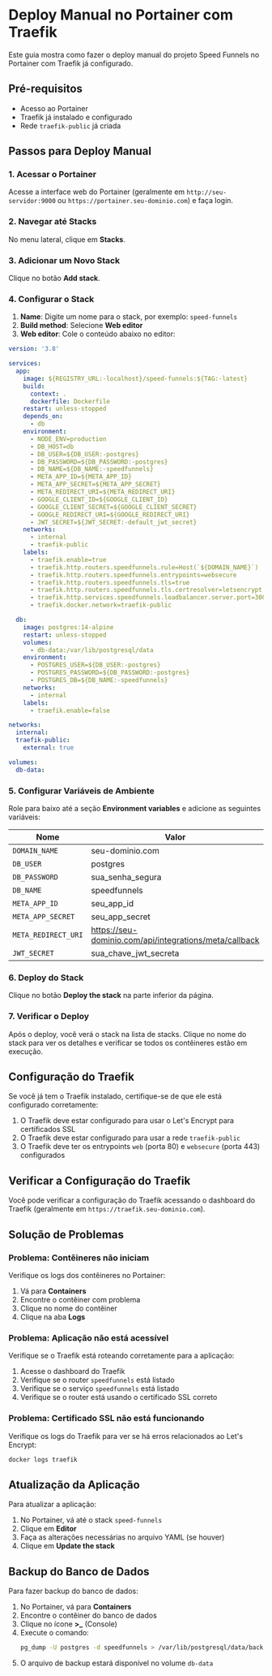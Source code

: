 # Deploy Manual no Portainer com Traefik

Este guia mostra como fazer o deploy manual do projeto Speed Funnels no Portainer com Traefik já configurado.

## Pré-requisitos

- Acesso ao Portainer
- Traefik já instalado e configurado
- Rede `traefik-public` já criada

## Passos para Deploy Manual

### 1. Acessar o Portainer

Acesse a interface web do Portainer (geralmente em `http://seu-servidor:9000` ou `https://portainer.seu-dominio.com`) e faça login.

### 2. Navegar até Stacks

No menu lateral, clique em **Stacks**.

### 3. Adicionar um Novo Stack

Clique no botão **Add stack**.

### 4. Configurar o Stack

1. **Name**: Digite um nome para o stack, por exemplo: `speed-funnels`
2. **Build method**: Selecione **Web editor**
3. **Web editor**: Cole o conteúdo abaixo no editor:

```yaml
version: '3.8'

services:
  app:
    image: ${REGISTRY_URL:-localhost}/speed-funnels:${TAG:-latest}
    build:
      context: .
      dockerfile: Dockerfile
    restart: unless-stopped
    depends_on:
      - db
    environment:
      - NODE_ENV=production
      - DB_HOST=db
      - DB_USER=${DB_USER:-postgres}
      - DB_PASSWORD=${DB_PASSWORD:-postgres}
      - DB_NAME=${DB_NAME:-speedfunnels}
      - META_APP_ID=${META_APP_ID}
      - META_APP_SECRET=${META_APP_SECRET}
      - META_REDIRECT_URI=${META_REDIRECT_URI}
      - GOOGLE_CLIENT_ID=${GOOGLE_CLIENT_ID}
      - GOOGLE_CLIENT_SECRET=${GOOGLE_CLIENT_SECRET}
      - GOOGLE_REDIRECT_URI=${GOOGLE_REDIRECT_URI}
      - JWT_SECRET=${JWT_SECRET:-default_jwt_secret}
    networks:
      - internal
      - traefik-public
    labels:
      - traefik.enable=true
      - traefik.http.routers.speedfunnels.rule=Host(`${DOMAIN_NAME}`)
      - traefik.http.routers.speedfunnels.entrypoints=websecure
      - traefik.http.routers.speedfunnels.tls=true
      - traefik.http.routers.speedfunnels.tls.certresolver=letsencrypt
      - traefik.http.services.speedfunnels.loadbalancer.server.port=3000
      - traefik.docker.network=traefik-public

  db:
    image: postgres:14-alpine
    restart: unless-stopped
    volumes:
      - db-data:/var/lib/postgresql/data
    environment:
      - POSTGRES_USER=${DB_USER:-postgres}
      - POSTGRES_PASSWORD=${DB_PASSWORD:-postgres}
      - POSTGRES_DB=${DB_NAME:-speedfunnels}
    networks:
      - internal
    labels:
      - traefik.enable=false

networks:
  internal:
  traefik-public:
    external: true

volumes:
  db-data:
```

### 5. Configurar Variáveis de Ambiente

Role para baixo até a seção **Environment variables** e adicione as seguintes variáveis:

| Nome | Valor |
|------|-------|
| `DOMAIN_NAME` | seu-dominio.com |
| `DB_USER` | postgres |
| `DB_PASSWORD` | sua_senha_segura |
| `DB_NAME` | speedfunnels |
| `META_APP_ID` | seu_app_id |
| `META_APP_SECRET` | seu_app_secret |
| `META_REDIRECT_URI` | https://seu-dominio.com/api/integrations/meta/callback |
| `JWT_SECRET` | sua_chave_jwt_secreta |

### 6. Deploy do Stack

Clique no botão **Deploy the stack** na parte inferior da página.

### 7. Verificar o Deploy

Após o deploy, você verá o stack na lista de stacks. Clique no nome do stack para ver os detalhes e verificar se todos os contêineres estão em execução.

## Configuração do Traefik

Se você já tem o Traefik instalado, certifique-se de que ele está configurado corretamente:

1. O Traefik deve estar configurado para usar o Let's Encrypt para certificados SSL
2. O Traefik deve estar configurado para usar a rede `traefik-public`
3. O Traefik deve ter os entrypoints `web` (porta 80) e `websecure` (porta 443) configurados

## Verificar a Configuração do Traefik

Você pode verificar a configuração do Traefik acessando o dashboard do Traefik (geralmente em `https://traefik.seu-dominio.com`).

## Solução de Problemas

### Problema: Contêineres não iniciam

Verifique os logs dos contêineres no Portainer:

1. Vá para **Containers**
2. Encontre o contêiner com problema
3. Clique no nome do contêiner
4. Clique na aba **Logs**

### Problema: Aplicação não está acessível

Verifique se o Traefik está roteando corretamente para a aplicação:

1. Acesse o dashboard do Traefik
2. Verifique se o router `speedfunnels` está listado
3. Verifique se o serviço `speedfunnels` está listado
4. Verifique se o router está usando o certificado SSL correto

### Problema: Certificado SSL não está funcionando

Verifique os logs do Traefik para ver se há erros relacionados ao Let's Encrypt:

```bash
docker logs traefik
```

## Atualização da Aplicação

Para atualizar a aplicação:

1. No Portainer, vá até o stack `speed-funnels`
2. Clique em **Editor**
3. Faça as alterações necessárias no arquivo YAML (se houver)
4. Clique em **Update the stack**

## Backup do Banco de Dados

Para fazer backup do banco de dados:

1. No Portainer, vá para **Containers**
2. Encontre o contêiner do banco de dados
3. Clique no ícone **>_** (Console)
4. Execute o comando:
   ```bash
   pg_dump -U postgres -d speedfunnels > /var/lib/postgresql/data/backup.sql
   ```
5. O arquivo de backup estará disponível no volume `db-data`
